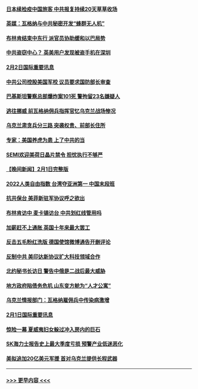 #### [日本续检疫中国旅客 中共报复持续20天草草收场](../pages/prog202/a103640446.md?t=02030043) 
#### [英媒：瓦格纳与中共秘密开发“蜂群无人机”](../pages/prog202/a103640301.md?t=02030043) 
#### [布林肯结束中东行 派官员协助缓和以巴局势](../pages/prog202/a103640313.md?t=02030043) 
#### [中共盗窃中心？ 英美用户发现被盗手机在深圳](../pages/prog202/a103640295.md?t=02030043) 
#### [2月2日国际重要讯息](../pages/prog202/a103640311.md?t=02030043) 
#### [中共公司控股美国军校 议员要求国防部长审查](../pages/prog202/a103640290.md?t=02030043) 
#### [巴基斯坦警察总部爆炸案101死 警拘留23名嫌疑人](../pages/prog202/a103640241.md?t=02030043) 
#### [逃往挪威 前瓦格纳佣兵指挥官忆乌克兰战场惨况](../pages/prog202/a103640217.md?t=02030043) 
#### [乌克兰肃贪兵分三路 突袭权贵、前部长住所](../pages/prog202/a103640197.md?t=02030043) 
#### [专家：美国养虎为患 上了中共的当](../pages/prog202/a103640192.md?t=02030043) 
#### [SEMI欢迎美荷日晶片禁令 担忧执行不够严](../pages/prog202/a103640190.md?t=02030043) 
#### [【晚间新闻】2月1日完整版](../pages/prog202/a103640100.md?t=02030043) 
#### [2022人类自由指数 台湾夺亚洲第一 中国末段班](../pages/prog202/a103640130.md?t=02030043) 
#### [抗共保台 美菲新驻军协议呼之欲出](../pages/prog202/a103639993.md?t=02030043) 
#### [布林肯访中 麦卡锡访台 中共划红线管用吗](../pages/prog202/a103639992.md?t=02030043) 
#### [加薪赶不上通胀 英国十年来最大罢工](../pages/prog202/a103639994.md?t=02030043) 
#### [反击五毛粉红洗版 德国使馆微博通告开删评论](../pages/prog202/a103639777.md?t=02030043) 
#### [反制中共 美印达新协议扩大科技领域合作](../pages/prog202/a103639848.md?t=02030043) 
#### [北约秘书长访日 警告中俄是二战后最大威胁](../pages/prog202/a103639817.md?t=02030043) 
#### [地方政府陷债务危机 山东变方舱为“人才公寓”](../pages/prog202/a103639604.md?t=02030043) 
#### [乌克兰情报部门：瓦格纳雇佣兵中传染病激增](../pages/prog202/a103639611.md?t=02030043) 
#### [2月1日国际重要讯息](../pages/prog202/a103639624.md?t=02030043) 
#### [惊险一幕 夏威夷妇女躲过冲入房内的巨石](../pages/prog202/a103639614.md?t=02030043) 
#### [SK海力士报告史上最大季度亏损 预警产业低迷恶化](../pages/prog202/a103639550.md?t=02030043) 
#### [美拟追加20亿美元军援 首对乌克兰提供长程武器](../pages/prog202/a103639522.md?t=02030043) 

----
#### [ >>> 更早内容 <<< ](../indexes/prog202-earlier.md)
